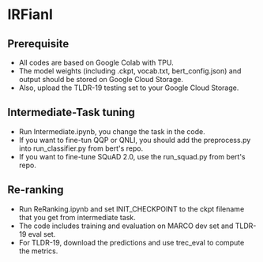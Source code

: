# IRFianl
## Prerequisite
* All codes are based on Google Colab with TPU. 
* The model weights (including .ckpt, vocab.txt, bert_config.json) and output should be stored on Google Cloud Storage.
* Also, upload the TLDR-19 testing set to your Google Cloud Storage.
## Intermediate-Task tuning
* Run Intermediate.ipynb, you change the task in the code.
* If you want to fine-tun QQP or QNLI, you should add the preprocess.py into run_classifier.py from bert's repo.
* If you want to fine-tune SQuAD 2.0, use the run_squad.py from bert's repo.
## Re-ranking
* Run ReRanking.ipynb and set INIT_CHECKPOINT to the ckpt filename that you get from intermediate task.
* The code includes training and evaluation on MARCO dev set and TLDR-19 eval set.
* For TLDR-19, download the predictions and use trec_eval to compute the metrics.
